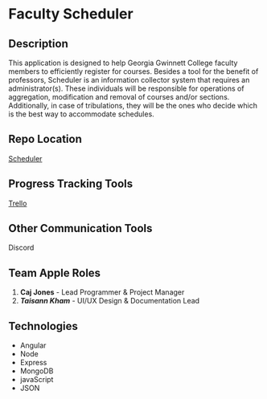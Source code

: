 Faculty Scheduler
=================

Description
-----------

This application is designed to help Georgia Gwinnett College faculty
members to efficiently register for courses. Besides a tool for the
benefit of professors, Scheduler is an information collector system that
requires an administrator(s). These individuals will be responsible for
operations of aggregation, modification and removal of courses and/or
sections. Additionally, in case of tribulations, they will be the ones
who decide which is the best way to accommodate schedules.

Repo Location
-------------

[Scheduler](https://github.com/GGC-SD/Scheduler)

Progress Tracking Tools
-----------------------

[Trello](https://trello.com/b/puYWvBDX)

Other Communication Tools
--------------------------

Discord

Team Apple Roles
----------------

1.  **Caj Jones** - Lead Programmer & Project Manager
2.  _**Taisann Kham**_ - UI/UX Design & Documentation Lead
	

Technologies
------------

* Angular 
* Node
* Express
* MongoDB
* javaScript 
* JSON
